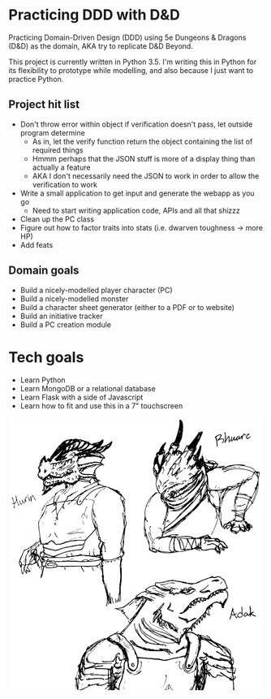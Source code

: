 # Practicing DDD with D&D

Practicing Domain-Driven Design (DDD) using 5e Dungeons & Dragons (D&D) as the domain, AKA try to replicate D&D Beyond.

This project is currently written in Python 3.5. I'm writing this in Python for its flexibility to prototype
while modelling, and also because I just want to practice Python.

## Project hit list
* Don't throw error within object if verification doesn't pass, let outside program determine
    * As in, let the verify function return the object containing the list of required things
    * Hmmm perhaps that the JSON stuff is more of a display thing than actually a feature
    * AKA I don't necessarily need the JSON to work in order to allow the verification to work
* Write a small application to get input and generate the webapp as you go
    * Need to start writing application code, APIs and all that shizzz
* Clean up the PC class
* Figure out how to factor traits into stats (i.e. dwarven toughness -> more HP)
* Add feats

## Domain goals
* Build a nicely-modelled player character (PC)
* Build a nicely-modelled monster
* Build a character sheet generator (either to a PDF or to website)
* Build an initiative tracker
* Build a PC creation module

# Tech goals
* Learn Python
* Learn MongoDB or a relational database
* Learn Flask with a side of Javascript
* Learn how to fit and use this in a 7" touchscreen

![Dragonborn Squad](static/images/dragonborn_squad.png)
